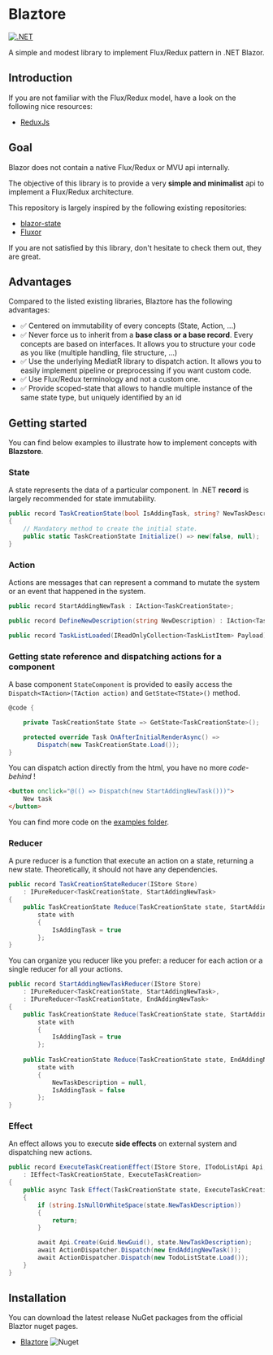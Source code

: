 # Blaztore

[![.NET](https://github.com/pierregillon/Blaztore/actions/workflows/dotnet.yml/badge.svg)](https://github.com/pierregillon/Blaztore/actions/workflows/dotnet.yml)

A simple and modest library to implement Flux/Redux pattern in .NET Blazor.

## Introduction

If you are not familiar with the Flux/Redux model, have a look on the following nice resources:
- [ReduxJs](https://redux.js.org/tutorials/essentials/part-1-overview-concepts)

## Goal

Blazor does not contain a native Flux/Redux or MVU api internally.

The objective of this library is to provide a very **simple and minimalist** api to implement a Flux/Redux architecture.

This repository is largely inspired by the following existing repositories:
- [blazor-state](https://github.com/TimeWarpEngineering/blazor-state)
- [Fluxor](https://github.com/mrpmorris/Fluxor/tree/master)

If you are not satisfied by this library, don't hesitate to check them out, they are great.

## Advantages

Compared to the listed existing libraries, Blaztore has the following advantages:
- ✅ Centered on immutability of every concepts (State, Action, ...)
- ✅ Never force us to inherit from a **base class or a base record**. Every concepts are based on interfaces. It allows you to structure your code as you like (multiple handling, file structure, ...)
- ✅ Use the underlying MediatR library to dispatch action. It allows you to easily implement pipeline or preprocessing if you want custom code.
- ✅ Use Flux/Redux terminology and not a custom one.
- ✅ Provide scoped-state that allows to handle multiple instance of the same state type, but uniquely identified by an id

## Getting started

You can find below examples to illustrate how to implement concepts with **Blazstore**.

### State
A state represents the data of a particular component.
In .NET **record** is largely recommended for state immutability.

```csharp
public record TaskCreationState(bool IsAddingTask, string? NewTaskDescription) : IState
{
    // Mandatory method to create the initial state.
    public static TaskCreationState Initialize() => new(false, null);
}
```
### Action
Actions are messages that can represent a command to mutate the system or an event that happened in the system.

```csharp
public record StartAddingNewTask : IAction<TaskCreationState>;

public record DefineNewDescription(string NewDescription) : IAction<TaskCreationState>

public record TaskListLoaded(IReadOnlyCollection<TaskListItem> Payload) : IAction<TaskListState>;
```

### Getting state reference and dispatching actions for a component
A base component `StateComponent` is provided to easily access the `Dispatch<TAction>(TAction action)` and `GetState<TState>()` method.
```csharp
@code {

    private TaskCreationState State => GetState<TaskCreationState>();

    protected override Task OnAfterInitialRenderAsync() =>
        Dispatch(new TaskCreationState.Load());
}
```
You can dispatch action directly from the html, you have no more *code-behind* !
```html
<button onclick="@(() => Dispatch(new StartAddingNewTask()))">
    New task
</button>
```

You can find more code on the [examples folder](/src/Blaztore.Examples.Wasm).

### Reducer

A pure reducer is a function that execute an action on a state, returning a new state.
Theoretically, it should not have any dependencies.

```csharp
public record TaskCreationStateReducer(IStore Store) 
    : IPureReducer<TaskCreationState, StartAddingNewTask>
{
    public TaskCreationState Reduce(TaskCreationState state, StartAddingNewTask action) =>
        state with
        {
            IsAddingTask = true
        };
}
```

You can organize you reducer like you prefer: a reducer for each action or a single reducer for all your actions.


```csharp
public record StartAddingNewTaskReducer(IStore Store) 
    : IPureReducer<TaskCreationState, StartAddingNewTask>,
    : IPureReducer<TaskCreationState, EndAddingNewTask>
{
    public TaskCreationState Reduce(TaskCreationState state, StartAddingNewTask action) =>
        state with
        {
            IsAddingTask = true
        };
        
    public TaskCreationState Reduce(TaskCreationState state, EndAddingNewTask action) =>
        state with
        {
            NewTaskDescription = null,
            IsAddingTask = false
        };
}
```


### Effect

An effect allows you to execute **side effects** on external system and dispatching new actions.

```csharp
public record ExecuteTaskCreationEffect(IStore Store, ITodoListApi Api, IActionDispatcher ActionDispatcher)
    : IEffect<TaskCreationState, ExecuteTaskCreation>
{
    public async Task Effect(TaskCreationState state, ExecuteTaskCreation action)
    {
        if (string.IsNullOrWhiteSpace(state.NewTaskDescription))
        {
            return;
        }

        await Api.Create(Guid.NewGuid(), state.NewTaskDescription);
        await ActionDispatcher.Dispatch(new EndAddingNewTask());
        await ActionDispatcher.Dispatch(new TodoListState.Load());
    }
}
```

## Installation

You can download the latest release NuGet packages from the official Blaztor nuget pages.

- [Blaztore](https://www.nuget.org/packages/Blaztore) ![Nuget](https://img.shields.io/badge/dynamic/xml?color=blue&label=Nuget&prefix=v&query=//Project/PropertyGroup/Version/text()&url=https://raw.githubusercontent.com/pierregillon/Blaztore/main/src/Blaztore/Blaztore.csproj)
